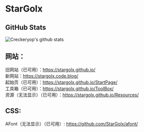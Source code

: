 # StarGolx
## GitHub Stats
![Creckeryop's github stats](https://github-readme-stats.vercel.app/api?username=stargolx&show_icons=true)
<br>
<!--
![Top Langs](https://github-readme-stats.vercel.app/api/top-langs/?username=stargolx&layout=compact)
**stargolx/stargolx** is a ✨ _special_ ✨ repository because its `README.md` (this file) appears on your GitHub profile.
Here are some ideas to get you started:
- 🔭 I’m currently working on ...
- 🌱 I’m currently learning ...
- 👯 I’m looking to collaborate on ...
- 🤔 I’m looking for help with ...
- 💬 Ask me about ...
- 📫 How to reach me: ...
- 😄 Pronouns: ...
- ⚡ Fun fact: ...
-->
## 网站：
旧网站（已可用）：https://stargolx.github.io/
<br>
新网站：https://stargolx.code.blog/
<br>
起始页（已可用）：https://stargolx.github.io/StartPage/
<br>
工具箱（已可用）：https://stargolx.github.io/ToolBox/
<br>
资源（无法显示）（已可用）：https://stargolx.github.io/Resources/
<br>
## CSS:
AFont（无法显示）（已可用）: https://github.com/StarGolx/afont/
